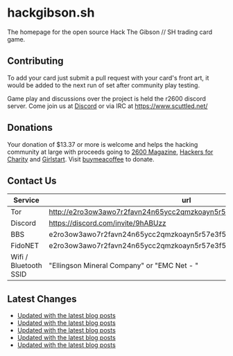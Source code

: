 # hackgibson.sh
The homepage for the open source Hack The Gibson // SH trading card game.


## Contributing

To add your card just submit a pull request with your card's front art, it would be added to the next run of set after community play testing.

Game play and discussions over the project is held the r2600 discord server. Come join us at [Discord](https://discord.com/invite/9hABUzz) or via IRC at https://www.scuttled.net/


## Donations

Your donation of $13.37 or more is welcome and helps the hacking community at large with proceeds going to [2600 Magazine](https://2600.com/), [Hackers for Charity](https://hackersforcharity.org) and [Girlstart](https://girlstart.org).  Visit [buymeacoffee](https://www.buymeacoffee.com/hackgibson.sh) to donate.


## Contact Us

Service | url
-|-
Tor | http://e2ro3ow3awo7r2favn24n65ycc2qmzkoayn5r57e3f56nvjwdcgg32ad.onion
Discord | https://discord.com/invite/9hABUzz
BBS | e2ro3ow3awo7r2favn24n65ycc2qmzkoayn5r57e3f56nvjwdcgg32ad.onion:23
FidoNET | e2ro3ow3awo7r2favn24n65ycc2qmzkoayn5r57e3f56nvjwdcgg32ad.onion:24554
Wifi / Bluetooth SSID | "Ellingson Mineral Company" or "EMC Net - <fidonet address>"

## Latest Changes
<!-- BLOG-POST-LIST:START -->
- [Updated with the latest blog posts](https://github.com/DFW2600/hackgibson.sh/commit/6152e0f5c707e27eeb5d8b05567b2b0d695835fc)
- [Updated with the latest blog posts](https://github.com/DFW2600/hackgibson.sh/commit/15f611b7e7738824b30316c327fff2a14924282c)
- [Updated with the latest blog posts](https://github.com/DFW2600/hackgibson.sh/commit/3dc6e7d91f7859ca7b051f1d41ad7b309f1e1fa8)
- [Updated with the latest blog posts](https://github.com/DFW2600/hackgibson.sh/commit/15818fb681732d8fa9164bcf6a972814d13f6caa)
- [Updated with the latest blog posts](https://github.com/DFW2600/hackgibson.sh/commit/9a91ade42bf0940210b41a146188e86ebb34407b)
<!-- BLOG-POST-LIST:END -->
